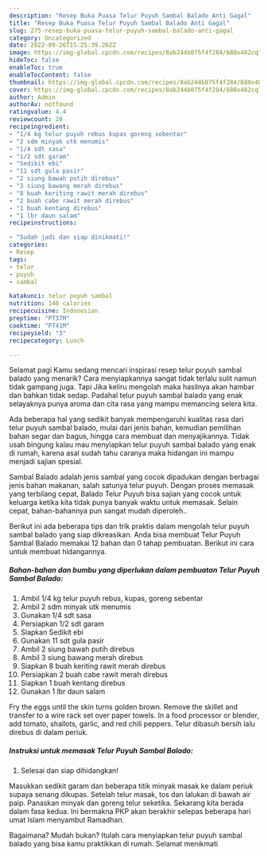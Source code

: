 ```yaml
---
description: "Resep Buka Puasa Telur Puyuh Sambal Balado Anti Gagal"
title: "Resep Buka Puasa Telur Puyuh Sambal Balado Anti Gagal"
slug: 275-resep-buka-puasa-telur-puyuh-sambal-balado-anti-gagal
category: Uncategorized
date: 2022-09-26T15:25:39.262Z
image: https://img-global.cpcdn.com/recipes/8ab244b075f4f284/680x482cq70/telur-puyuh-sambal-balado-foto-resep-utama.jpg
hideToc: false
enableToc: true
enableTocContent: false
thumbnail: https://img-global.cpcdn.com/recipes/8ab244b075f4f284/680x482cq70/telur-puyuh-sambal-balado-foto-resep-utama.jpg
cover: https://img-global.cpcdn.com/recipes/8ab244b075f4f284/680x482cq70/telur-puyuh-sambal-balado-foto-resep-utama.jpg
author: Admin
authorAv: notfound
ratingvalue: 4.4
reviewcount: 20
recipeingredient:
- "1/4 kg telur puyuh rebus kupas goreng sebentar"
- "2 sdm minyak utk menumis"
- "1/4 sdt sasa"
- "1/2 sdt garam"
- "Sedikit ebi"
- "11 sdt gula pasir"
- "2 siung bawah putih direbus"
- "3 siung bawang merah direbus"
- "8 buah keriting rawit merah direbus"
- "2 buah cabe rawit merah direbus"
- "1 buah kentang direbus"
- "1 lbr daun salam"
recipeinstructions:

- "Sudah jadi dan siap dinikmati!"
categories:
- Resep
tags:
- telur
- puyuh
- sambal

katakunci: telur puyuh sambal 
nutrition: 146 calories
recipecuisine: Indonesian
preptime: "PT37M"
cooktime: "PT41M"
recipeyield: "3"
recipecategory: Lunch

---
```



Selamat pagi Kamu sedang mencari inspirasi resep telur puyuh sambal balado yang menarik? Cara menyiapkannya sangat tidak terlalu sulit namun tidak gampang juga. Tapi Jika keliru mengolah maka hasilnya akan hambar dan bahkan tidak sedap. Padahal telur puyuh sambal balado yang enak selayaknya punya aroma dan cita rasa yang mampu memancing selera kita.


Ada beberapa hal yang sedikit banyak mempengaruhi kualitas rasa dari telur puyuh sambal balado, mulai dari jenis bahan, kemudian pemilihan bahan segar dan bagus, hingga cara membuat dan menyajikannya. Tidak usah bingung kalau mau menyiapkan telur puyuh sambal balado yang enak di rumah, karena asal sudah tahu caranya maka hidangan ini mampu menjadi sajian spesial.

Sambal Balado adalah jenis sambal yang cocok dipadukan dengan berbagai jenis bahan makanan, salah satunya telur puyuh. Dengan proses memasak yang terbilang cepat, Balado Telur Puyuh bisa sajian yang cocok untuk keluarga ketika kita tidak punya banyak waktu untuk memasak. Selain cepat, bahan-bahannya pun sangat mudah diperoleh..


Berikut ini ada beberapa tips dan trik praktis dalam mengolah telur puyuh sambal balado yang siap dikreasikan. Anda bisa membuat Telur Puyuh Sambal Balado memakai 12 bahan dan 0 tahap pembuatan. Berikut ini cara untuk membuat hidangannya.

<!--inarticleads1-->

##### Bahan-bahan dan bumbu yang diperlukan dalam pembuatan Telur Puyuh Sambal Balado:

1. Ambil 1/4 kg telur puyuh rebus, kupas, goreng sebentar
1. Ambil 2 sdm minyak utk menumis
1. Gunakan 1/4 sdt sasa
1. Persiapkan 1/2 sdt garam
1. Siapkan Sedikit ebi
1. Gunakan 11 sdt gula pasir
1. Ambil 2 siung bawah putih direbus
1. Ambil 3 siung bawang merah direbus
1. Siapkan 8 buah keriting rawit merah direbus
1. Persiapkan 2 buah cabe rawit merah direbus
1. Siapkan 1 buah kentang direbus
1. Gunakan 1 lbr daun salam


Fry the eggs until the skin turns golden brown. Remove the skillet and transfer to a wire rack set over paper towels. In a food processor or blender, add tomato, shallots, garlic, and red chili peppers. Telur dibasuh bersih lalu direbus di dalam periuk. 

<!--inarticleads2-->

##### Instruksi untuk memasak Telur Puyuh Sambal Balado:


1. Selesai dan siap dihidangkan!

Masukkan sedikit garam dan beberapa titik minyak masak ke dalam periuk supaya senang dikupas. Setelah telur masak, tos dan lalukan di bawah air paip. Panaskan minyak dan goreng telur seketika. Sekarang kita berada dalam fasa kedua. Ini bermakna PKP akan berakhir selepas beberapa hari umat Islam menyambut Ramadhan. 

Bagaimana? Mudah bukan? Itulah cara menyiapkan telur puyuh sambal balado yang bisa kamu praktikkan di rumah. Selamat menikmati
